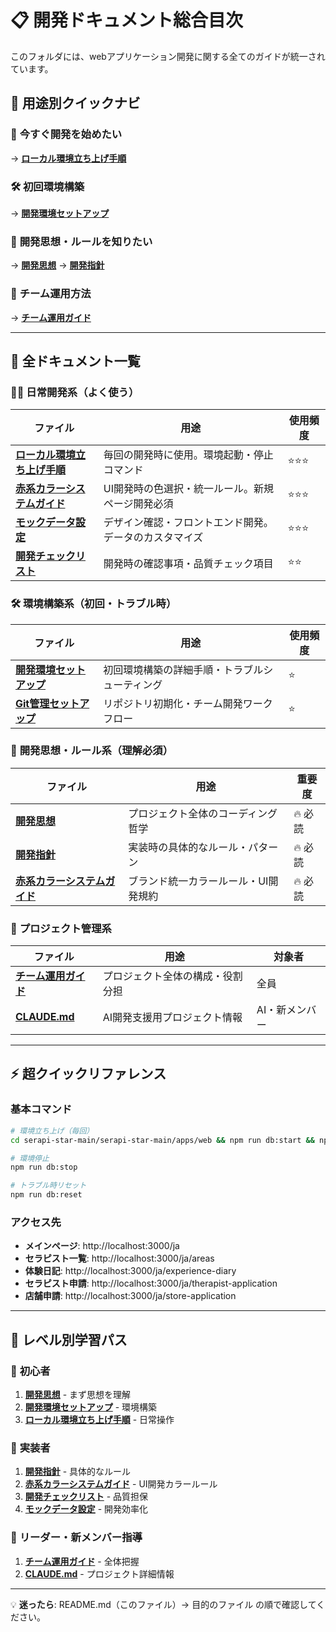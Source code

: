 # 📋 開発ドキュメント総合目次

このフォルダには、webアプリケーション開発に関する全てのガイドが統一されています。

## 🎯 **用途別クイックナビ**

### 🚀 **今すぐ開発を始めたい**
→ **[ローカル環境立ち上げ手順](./local-environment.md)**

### 🛠️ **初回環境構築**
→ **[開発環境セットアップ](./development-setup.md)**

### 📖 **開発思想・ルールを知りたい**
→ **[開発思想](./serapi_development_philosophy.md)** → **[開発指針](./serapi_session_prompt.md)**

### 👥 **チーム運用方法**
→ **[チーム運用ガイド](./team-guide.md)**

---

## 📁 **全ドキュメント一覧**

### 🏃‍♂️ **日常開発系（よく使う）**

| ファイル | 用途 | 使用頻度 |
|---------|------|----------|
| **[ローカル環境立ち上げ手順](./local-environment.md)** | 毎回の開発時に使用。環境起動・停止コマンド | ⭐⭐⭐ |
| **[赤系カラーシステムガイド](./serapi_color_system_guide.md)** | UI開発時の色選択・統一ルール。新規ページ開発必須 | ⭐⭐⭐ |
| **[モックデータ設定](./mock-data.md)** | デザイン確認・フロントエンド開発。データのカスタマイズ | ⭐⭐⭐ |
| **[開発チェックリスト](./serapi_development_checklist.md)** | 開発時の確認事項・品質チェック項目 | ⭐⭐ |

### 🛠️ **環境構築系（初回・トラブル時）**

| ファイル | 用途 | 使用頻度 |
|---------|------|----------|
| **[開発環境セットアップ](./development-setup.md)** | 初回環境構築の詳細手順・トラブルシューティング | ⭐ |
| **[Git管理セットアップ](./git-setup.md)** | リポジトリ初期化・チーム開発ワークフロー | ⭐ |

### 📖 **開発思想・ルール系（理解必須）**

| ファイル | 用途 | 重要度 |
|---------|------|--------|
| **[開発思想](./serapi_development_philosophy.md)** | プロジェクト全体のコーディング哲学 | 🔥 必読 |
| **[開発指針](./serapi_session_prompt.md)** | 実装時の具体的なルール・パターン | 🔥 必読 |
| **[赤系カラーシステムガイド](./serapi_color_system_guide.md)** | ブランド統一カラールール・UI開発規約 | 🔥 必読 |

### 👥 **プロジェクト管理系**

| ファイル | 用途 | 対象者 |
|---------|------|--------|
| **[チーム運用ガイド](./team-guide.md)** | プロジェクト全体の構成・役割分担 | 全員 |
| **[CLAUDE.md](./CLAUDE.md)** | AI開発支援用プロジェクト情報 | AI・新メンバー |

---

## ⚡ **超クイックリファレンス**

### 基本コマンド
```bash
# 環境立ち上げ（毎回）
cd serapi-star-main/serapi-star-main/apps/web && npm run db:start && npm run dev

# 環境停止
npm run db:stop

# トラブル時リセット
npm run db:reset
```

### アクセス先
- **メインページ**: http://localhost:3000/ja
- **セラピスト一覧**: http://localhost:3000/ja/areas  
- **体験日記**: http://localhost:3000/ja/experience-diary
- **セラピスト申請**: http://localhost:3000/ja/therapist-application
- **店舗申請**: http://localhost:3000/ja/store-application

---

## 🎯 **レベル別学習パス**

### 🔰 **初心者**
1. **[開発思想](./serapi_development_philosophy.md)** - まず思想を理解
2. **[開発環境セットアップ](./development-setup.md)** - 環境構築
3. **[ローカル環境立ち上げ手順](./local-environment.md)** - 日常操作

### 🚀 **実装者**  
1. **[開発指針](./serapi_session_prompt.md)** - 具体的なルール
2. **[赤系カラーシステムガイド](./serapi_color_system_guide.md)** - UI開発カラールール
3. **[開発チェックリスト](./serapi_development_checklist.md)** - 品質担保
4. **[モックデータ設定](./mock-data.md)** - 開発効率化

### 👑 **リーダー・新メンバー指導**
1. **[チーム運用ガイド](./team-guide.md)** - 全体把握
2. **[CLAUDE.md](./CLAUDE.md)** - プロジェクト詳細情報

---

💡 **迷ったら**: README.md（このファイル）→ 目的のファイル の順で確認してください。
